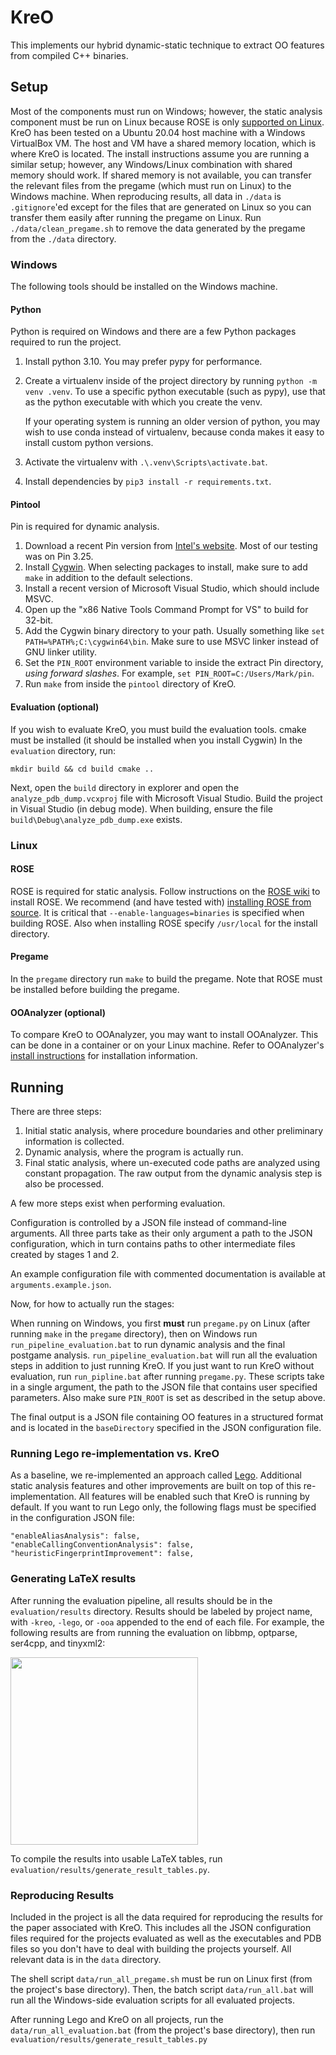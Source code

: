 # KreO

This implements our hybrid dynamic-static technique to extract OO features from
compiled C++ binaries.

## Setup

Most of the components must run on Windows; however, the static analysis
component must be run on Linux because ROSE is only [supported on
Linux](https://github.com/rose-compiler/rose/wiki/How-to-Set-Up-ROSE). KreO has
been tested on a Ubuntu 20.04 host machine with a Windows VirtualBox VM. The
host and VM have a shared memory location, which is where KreO is located. The
install instructions assume you are running a similar setup; however, any
Windows/Linux combination with shared memory should work. If shared memory is
not available, you can transfer the relevant files from the pregame (which must
run on Linux) to the Windows machine. When reproducing results, all data in
`./data` is `.gitignore`'ed except for the files that are generated on Linux so
you can transfer them easily after running the pregame on Linux. Run
`./data/clean_pregame.sh` to remove the data generated by the pregame from the
`./data` directory.

### Windows

The following tools should be installed on the Windows machine.

#### Python

Python is required on Windows and there are a few Python packages required to
run the project.

1. Install python 3.10. You may prefer pypy for performance.
1. Create a virtualenv inside of the project directory by running `python -m
   venv .venv`. To use a specific python executable (such as pypy), use that as
   the python executable with which you create the venv.

	If your operating system is running an older version of python, you may wish
   to use conda instead of virtualenv, because conda makes it easy to install
   custom python versions.
1. Activate the virtualenv with `.\.venv\Scripts\activate.bat`.
1. Install dependencies by `pip3 install -r requirements.txt`.

#### Pintool

Pin is required for dynamic analysis.

1. Download a recent Pin version from [Intel's
   website](https://www.intel.com/content/www/us/en/developer/articles/tool/pin-a-binary-instrumentation-tool-downloads.html).
   Most of our testing was on Pin 3.25.
1. Install [Cygwin](https://www.cygwin.com). When selecting packages to install,
   make sure to add `make` in addition to the default selections.
1. Install a recent version of Microsoft Visual Studio, which should include
   MSVC.
1. Open up the "x86 Native Tools Command Prompt for VS" to build for 32-bit.
1. Add the Cygwin binary directory to your path. Usually something like `set
   PATH=%PATH%;C:\cygwin64\bin`. Make sure to use MSVC linker instead of GNU
   linker utility.
1. Set the `PIN_ROOT` environment variable to inside the extract Pin directory,
   *using forward slashes*. For example, `set PIN_ROOT=C:/Users/Mark/pin`.
1. Run `make` from inside the `pintool` directory of KreO.

#### Evaluation (optional)

If you wish to evaluate KreO, you must build the evaluation tools. cmake must be
installed (it should be installed when you install Cygwin) In the `evaluation`
directory, run:

```mkdir build && cd build cmake ..```

Next, open the `build` directory in explorer and open the
`analyze_pdb_dump.vcxproj` file with Microsoft Visual Studio. Build the project
in Visual Studio (in debug mode). When building, ensure the file
`build\Debug\analyze_pdb_dump.exe` exists.

### Linux

#### ROSE

ROSE is required for static analysis. Follow instructions on the [ROSE
wiki](https://github.com/rose-compiler/rose/wiki/How-to-Set-Up-ROSE) to install
ROSE. We recommend (and have tested with) [installing ROSE from
source](https://github.com/rose-compiler/rose/wiki/Install-Rose-From-Source). It
is critical that `--enable-languages=binaries` is specified when building ROSE.
Also when installing ROSE specify `/usr/local` for the install directory.

#### Pregame

In the `pregame` directory run `make` to build the pregame. Note that ROSE must
be installed before building the pregame.

#### OOAnalyzer (optional)

To compare KreO to OOAnalyzer, you may want to install OOAnalyzer. This can be
done in a container or on your Linux machine. Refer to OOAnalyzer's [install
instructions](https://github.com/cmu-sei/pharos/blob/master/INSTALL.md) for
installation information. 

## Running

There are three steps:

1. Initial static analysis, where procedure boundaries and other preliminary
   information is collected.
1. Dynamic analysis, where the program is actually run.
1. Final static analysis, where un-executed code paths are analyzed using
   constant propagation. The raw output from the dynamic analysis step is also
   be processed.

A few more steps exist when performing evaluation.

Configuration is controlled by a JSON file instead of command-line arguments.
All three parts take as their only argument a path to the JSON configuration,
which in turn contains paths to other intermediate files created by stages 1 and
2.

An example configuration file with commented documentation is available at
`arguments.example.json`.

Now, for how to actually run the stages:

When running on Windows, you first **must** run `pregame.py` on Linux (after
running `make` in the `pregame` directory), then on Windows run
`run_pipeline_evaluation.bat` to run dynamic analysis and the final postgame
analysis. `run_pipeline_evaluation.bat` will run all the evaluation steps in
addition to just running KreO. If you just want to run KreO without evaluation,
run `run_pipline.bat` after running `pregame.py`. These scripts take in a single
argument, the path to the JSON file that contains user specified parameters.
Also make sure `PIN_ROOT` is set as described in the setup above.

The final output is a JSON file containing OO features in a structured format
and is located in the `baseDirectory` specified in the JSON configuration file.

### Running Lego re-implementation vs. KreO

As a baseline, we re-implemented an approach called
[Lego](https://research.cs.wisc.edu/wpis/papers/cc14.pdf). Additional static
analysis features and other improvements are built on top of this
re-implementation. All features will be enabled such that KreO is running by
default. If you want to run Lego only, the following flags must be specified in
the configuration JSON file:

    "enableAliasAnalysis": false,
    "enableCallingConventionAnalysis": false,
    "heuristicFingerprintImprovement": false,

### Generating LaTeX results

After running the evaluation pipeline, all results should be in the
`evaluation/results` directory. Results should be labeled by project name, with
`-kreo`, `-lego`, or `-ooa` appended to the end of each file. For example, the
following results are from running the evaluation on libbmp, optparse, ser4cpp,
and tinyxml2:

<img src="results_with_projects.png" width="300px">

To compile the results into usable LaTeX tables, run
`evaluation/results/generate_result_tables.py`.

### Reproducing Results

Included in the project is all the data required for reproducing the results for
the paper associated with KreO. This includes all the JSON configuration files
required for the projects evaluated as well as the executables and PDB files so
you don't have to deal with building the projects yourself. All relevant data is
in the `data` directory.

The shell script `data/run_all_pregame.sh` must be run on Linux first (from the
project's base directory). Then, the batch script `data/run_all.bat` will run
all the Windows-side evaluation scripts for all evaluated projects.

After running Lego and KreO on all projects, run the
`data/run_all_evaluation.bat` (from the project's base directory), then run
`evaluation/results/generate_result_tables.py`
